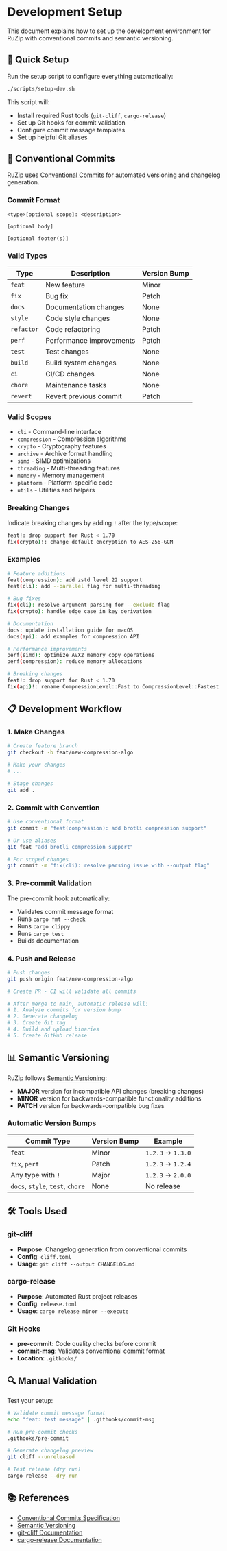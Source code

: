 # Development Setup

This document explains how to set up the development environment for RuZip with conventional commits and semantic versioning.

## 🚀 Quick Setup

Run the setup script to configure everything automatically:

```bash
./scripts/setup-dev.sh
```

This script will:
- Install required Rust tools (`git-cliff`, `cargo-release`)
- Set up Git hooks for commit validation
- Configure commit message templates
- Set up helpful Git aliases

## 📝 Conventional Commits

RuZip uses [Conventional Commits](https://conventionalcommits.org/) for automated versioning and changelog generation.

### Commit Format

```
<type>[optional scope]: <description>

[optional body]

[optional footer(s)]
```

### Valid Types

| Type | Description | Version Bump |
|------|-------------|--------------|
| `feat` | New feature | Minor |
| `fix` | Bug fix | Patch |
| `docs` | Documentation changes | None |
| `style` | Code style changes | None |
| `refactor` | Code refactoring | Patch |
| `perf` | Performance improvements | Patch |
| `test` | Test changes | None |
| `build` | Build system changes | None |
| `ci` | CI/CD changes | None |
| `chore` | Maintenance tasks | None |
| `revert` | Revert previous commit | Patch |

### Valid Scopes

- `cli` - Command-line interface
- `compression` - Compression algorithms
- `crypto` - Cryptography features
- `archive` - Archive format handling
- `simd` - SIMD optimizations
- `threading` - Multi-threading features
- `memory` - Memory management
- `platform` - Platform-specific code
- `utils` - Utilities and helpers

### Breaking Changes

Indicate breaking changes by adding `!` after the type/scope:

```bash
feat!: drop support for Rust < 1.70
fix(crypto)!: change default encryption to AES-256-GCM
```

### Examples

```bash
# Feature additions
feat(compression): add zstd level 22 support
feat(cli): add --parallel flag for multi-threading

# Bug fixes
fix(cli): resolve argument parsing for --exclude flag
fix(crypto): handle edge case in key derivation

# Documentation
docs: update installation guide for macOS
docs(api): add examples for compression API

# Performance improvements
perf(simd): optimize AVX2 memory copy operations
perf(compression): reduce memory allocations

# Breaking changes
feat!: drop support for Rust < 1.70
fix(api)!: rename CompressionLevel::Fast to CompressionLevel::Fastest
```

## 📋 Development Workflow

### 1. Make Changes

```bash
# Create feature branch
git checkout -b feat/new-compression-algo

# Make your changes
# ...

# Stage changes
git add .
```

### 2. Commit with Convention

```bash
# Use conventional format
git commit -m "feat(compression): add brotli compression support"

# Or use aliases
git feat "add brotli compression support"

# For scoped changes
git commit -m "fix(cli): resolve parsing issue with --output flag"
```

### 3. Pre-commit Validation

The pre-commit hook automatically:
- Validates commit message format
- Runs `cargo fmt --check`
- Runs `cargo clippy`
- Runs `cargo test`
- Builds documentation

### 4. Push and Release

```bash
# Push changes
git push origin feat/new-compression-algo

# Create PR - CI will validate all commits

# After merge to main, automatic release will:
# 1. Analyze commits for version bump
# 2. Generate changelog
# 3. Create Git tag
# 4. Build and upload binaries
# 5. Create GitHub release
```

## 📊 Semantic Versioning

RuZip follows [Semantic Versioning](https://semver.org/):

- **MAJOR** version for incompatible API changes (breaking changes)
- **MINOR** version for backwards-compatible functionality additions
- **PATCH** version for backwards-compatible bug fixes

### Automatic Version Bumps

| Commit Type | Version Bump | Example |
|-------------|--------------|---------|
| `feat` | Minor | `1.2.3` → `1.3.0` |
| `fix`, `perf` | Patch | `1.2.3` → `1.2.4` |
| Any type with `!` | Major | `1.2.3` → `2.0.0` |
| `docs`, `style`, `test`, `chore` | None | No release |

## 🛠️ Tools Used

### git-cliff
- **Purpose**: Changelog generation from conventional commits
- **Config**: `cliff.toml`
- **Usage**: `git cliff --output CHANGELOG.md`

### cargo-release
- **Purpose**: Automated Rust project releases
- **Config**: `release.toml`
- **Usage**: `cargo release minor --execute`

### Git Hooks
- **pre-commit**: Code quality checks before commit
- **commit-msg**: Validates conventional commit format
- **Location**: `.githooks/`

## 🔍 Manual Validation

Test your setup:

```bash
# Validate commit message format
echo "feat: test message" | .githooks/commit-msg

# Run pre-commit checks
.githooks/pre-commit

# Generate changelog preview
git cliff --unreleased

# Test release (dry run)
cargo release --dry-run
```

## 📚 References

- [Conventional Commits Specification](https://conventionalcommits.org/)
- [Semantic Versioning](https://semver.org/)
- [git-cliff Documentation](https://git-cliff.org/)
- [cargo-release Documentation](https://github.com/crate-ci/cargo-release)
